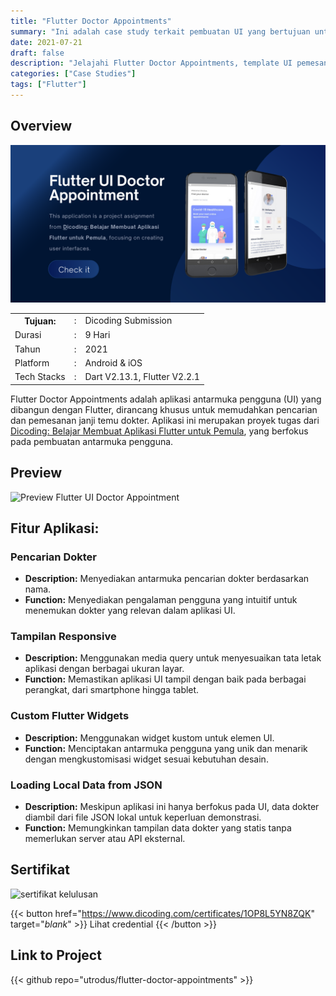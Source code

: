 ```yaml
---
title: "Flutter Doctor Appointments"
summary: "Ini adalah case study terkait pembuatan UI yang bertujuan untuk berlatih membuat reusable widget dengan Flutter"
date: 2021-07-21
draft: false
description: "Jelajahi Flutter Doctor Appointments, template UI pemesanan dokter yang dapat digunakan kembali, cocok untuk pengembang yang ingin menyesuaikan dan mengintegrasikan ke proyek mereka."
categories: ["Case Studies"]
tags: ["Flutter"]
---
```



## Overview
<img src="featured.id.png" />

<table class="table-auto text-left text-base min-w-full">
    <tbody>
      <tr class="border-b py-2">
        <th scope="row" class="font-bold">Tujuan:</th>
        <td class="font-bold">:</td>
        <td class="py-2">Dicoding Submission</td>
      </tr>
      <tr class="border-b py-2">
        <td class="font-bold">Durasi</td>
        <td class="font-bold">:</td>
        <td class="py-2">9 Hari</td>
      </tr>
      <tr class="border-b py-2">
        <td class="font-bold">Tahun</td>
        <td class="font-bold">:</td>
        <td class="py-2">2021</td>
      </tr>
      <tr class="border-b py-2">
        <td class="font-bold">Platform</td>
        <td class="font-bold">:</td>
        <td class="py-2">
          Android & iOS
          </td>
      </tr>        
      <tr class="border-b py-2">
        <td class="font-bold">Tech Stacks</td>
        <td class="font-bold">:</td>
        <td class="py-2">
          Dart V2.13.1, Flutter V2.2.1
          </td>
      </tr>        
    </tbody>
  </table>
  
Flutter Doctor Appointments adalah aplikasi antarmuka pengguna (UI) yang dibangun dengan Flutter, dirancang khusus untuk memudahkan pencarian dan pemesanan janji temu dokter. Aplikasi ini merupakan proyek tugas dari [Dicoding: Belajar Membuat Aplikasi Flutter untuk Pemula](https://www.dicoding.com/academies/159), yang berfokus pada pembuatan antarmuka pengguna.



## Preview
![Preview Flutter UI Doctor Appointment](https://media.giphy.com/media/53zeIyPdnbCSqHSEX8/giphy.gif)

## Fitur Aplikasi:
### Pencarian Dokter
- **Description:** Menyediakan antarmuka pencarian dokter berdasarkan nama.
- **Function:** Menyediakan pengalaman pengguna yang intuitif untuk menemukan dokter yang relevan dalam aplikasi UI.

### Tampilan Responsive
- **Description:** Menggunakan media query untuk menyesuaikan tata letak aplikasi dengan berbagai ukuran layar.
- **Function:** Memastikan aplikasi UI tampil dengan baik pada berbagai perangkat, dari smartphone hingga tablet.
  
### Custom Flutter Widgets
- **Description:** Menggunakan widget kustom untuk elemen UI.
- **Function:** Menciptakan antarmuka pengguna yang unik dan menarik dengan mengkustomisasi widget sesuai kebutuhan desain.
  
### Loading Local Data from JSON
- **Description:** Meskipun aplikasi ini hanya berfokus pada UI, data dokter diambil dari file JSON lokal untuk keperluan demonstrasi.
- **Function:** Memungkinkan tampilan data dokter yang statis tanpa memerlukan server atau API eksternal.

## Sertifikat  
![sertifikat kelulusan](https://camo.githubusercontent.com/025f9842052309d2c66ecb8194b35c3ceb74cbb19fd783235ae872aa0b355311/68747470733a2f2f692e6962622e636f2f355930777851782f53637265656e73686f742d312e706e67)

{{< button href="https://www.dicoding.com/certificates/1OP8L5YN8ZQK" target="_blank_" >}}
Lihat credential
{{< /button >}}

 
## Link to Project
{{< github repo="utrodus/flutter-doctor-appointments" >}}

